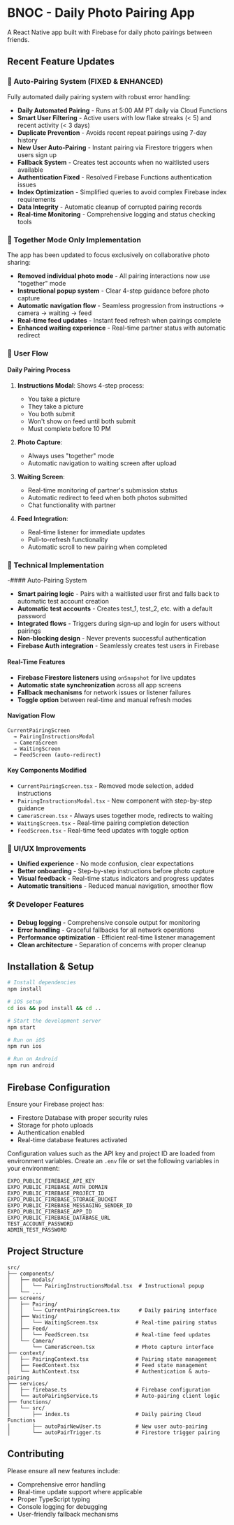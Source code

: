 # BNOC - Daily Photo Pairing App

A React Native app built with Firebase for daily photo pairings between friends.

## Recent Feature Updates

### 🤝 Auto-Pairing System (FIXED & ENHANCED)
Fully automated daily pairing system with robust error handling:

- **Daily Automated Pairing** - Runs at 5:00 AM PT daily via Cloud Functions
- **Smart User Filtering** - Active users with low flake streaks (< 5) and recent activity (< 3 days)
- **Duplicate Prevention** - Avoids recent repeat pairings using 7-day history
- **New User Auto-Pairing** - Instant pairing via Firestore triggers when users sign up
- **Fallback System** - Creates test accounts when no waitlisted users available
- **Authentication Fixed** - Resolved Firebase Functions authentication issues
- **Index Optimization** - Simplified queries to avoid complex Firebase index requirements
- **Data Integrity** - Automatic cleanup of corrupted pairing records
- **Real-time Monitoring** - Comprehensive logging and status checking tools

### 🎯 Together Mode Only Implementation
The app has been updated to focus exclusively on collaborative photo sharing:

- **Removed individual photo mode** - All pairing interactions now use "together" mode
- **Instructional popup system** - Clear 4-step guidance before photo capture
- **Automatic navigation flow** - Seamless progression from instructions → camera → waiting → feed
- **Real-time feed updates** - Instant feed refresh when pairings complete
- **Enhanced waiting experience** - Real-time partner status with automatic redirect

### 📱 User Flow

#### Daily Pairing Process
1. **Instructions Modal**: Shows 4-step process:
   - You take a picture
   - They take a picture  
   - You both submit
   - Won't show on feed until both submit
   - Must complete before 10 PM

2. **Photo Capture**: 
   - Always uses "together" mode
   - Automatic navigation to waiting screen after upload

3. **Waiting Screen**:
   - Real-time monitoring of partner's submission status
   - Automatic redirect to feed when both photos submitted
   - Chat functionality with partner

4. **Feed Integration**:
   - Real-time listener for immediate updates
   - Pull-to-refresh functionality
   - Automatic scroll to new pairing when completed

### 🔧 Technical Implementation

-#### Auto-Pairing System
- **Smart pairing logic** - Pairs with a waitlisted user first and falls back to automatic test account creation
- **Automatic test accounts** - Creates test_1, test_2, etc. with a default password
- **Integrated flows** - Triggers during sign-up and login for users without pairings
- **Non-blocking design** - Never prevents successful authentication
- **Firebase Auth integration** - Seamlessly creates test users in Firebase

#### Real-Time Features
- **Firebase Firestore listeners** using `onSnapshot` for live updates
- **Automatic state synchronization** across all app screens
- **Fallback mechanisms** for network issues or listener failures
- **Toggle option** between real-time and manual refresh modes

#### Navigation Flow
```
CurrentPairingScreen 
  → PairingInstructionsModal 
  → CameraScreen 
  → WaitingScreen 
  → FeedScreen (auto-redirect)
```

#### Key Components Modified
- `CurrentPairingScreen.tsx` - Removed mode selection, added instructions
- `PairingInstructionsModal.tsx` - New component with step-by-step guidance
- `CameraScreen.tsx` - Always uses together mode, redirects to waiting
- `WaitingScreen.tsx` - Real-time pairing completion detection
- `FeedScreen.tsx` - Real-time feed updates with toggle option

### 🎨 UI/UX Improvements
- **Unified experience** - No mode confusion, clear expectations
- **Better onboarding** - Step-by-step instructions before photo capture
- **Visual feedback** - Real-time status indicators and progress updates
- **Automatic transitions** - Reduced manual navigation, smoother flow

### 🛠️ Developer Features
- **Debug logging** - Comprehensive console output for monitoring
- **Error handling** - Graceful fallbacks for all network operations
- **Performance optimization** - Efficient real-time listener management
- **Clean architecture** - Separation of concerns with proper cleanup

## Installation & Setup

```bash
# Install dependencies
npm install

# iOS setup
cd ios && pod install && cd ..

# Start the development server
npm start

# Run on iOS
npm run ios

# Run on Android
npm run android
```

## Firebase Configuration
Ensure your Firebase project has:
- Firestore Database with proper security rules
- Storage for photo uploads
- Authentication enabled
- Real-time database features activated

Configuration values such as the API key and project ID are loaded
from environment variables. Create an `.env` file or set the following
variables in your environment:

```
EXPO_PUBLIC_FIREBASE_API_KEY
EXPO_PUBLIC_FIREBASE_AUTH_DOMAIN
EXPO_PUBLIC_FIREBASE_PROJECT_ID
EXPO_PUBLIC_FIREBASE_STORAGE_BUCKET
EXPO_PUBLIC_FIREBASE_MESSAGING_SENDER_ID
EXPO_PUBLIC_FIREBASE_APP_ID
EXPO_PUBLIC_FIREBASE_DATABASE_URL
TEST_ACCOUNT_PASSWORD
ADMIN_TEST_PASSWORD
```

## Project Structure
```
src/
├── components/
│   ├── modals/
│   │   └── PairingInstructionsModal.tsx  # Instructional popup
│   └── ...
├── screens/
│   ├── Pairing/
│   │   └── CurrentPairingScreen.tsx      # Daily pairing interface
│   ├── Waiting/
│   │   └── WaitingScreen.tsx            # Real-time pairing status
│   ├── Feed/
│   │   └── FeedScreen.tsx               # Real-time feed updates
│   └── Camera/
│       └── CameraScreen.tsx             # Photo capture interface
├── context/
│   ├── PairingContext.tsx               # Pairing state management
│   ├── FeedContext.tsx                  # Feed state management
│   └── AuthContext.tsx                  # Authentication & auto-pairing
├── services/
│   ├── firebase.ts                      # Firebase configuration
│   └── autoPairingService.ts            # Auto-pairing client logic
├── functions/
│   └── src/
│       ├── index.ts                     # Daily pairing Cloud Functions
│       ├── autoPairNewUser.ts           # New user auto-pairing
│       └── autoPairTrigger.ts           # Firestore trigger pairing
```

## Contributing
Please ensure all new features include:
- Comprehensive error handling
- Real-time update support where applicable
- Proper TypeScript typing
- Console logging for debugging
- User-friendly fallback mechanisms
